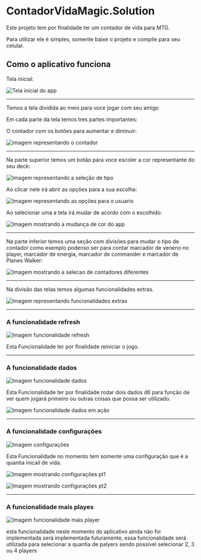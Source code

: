 # ContadorVidaMagic.Solution

Este projeto tem por finalidade ter um contador de vida para MTG.

Para utilizar ele é simples, somente baixe o projeto e compile para seu celular.

## Como o aplicativo funciona

Tela inicial:

![Tela inicial do app](images/telaInicial.png)

---

Temos a tela dividida ao meio para voce jogar com seu amigo

Em cada parte da tela temos tres partes importantes:

O contador com os botões para aumentar e diminuir:

![imagem representando o contador](images/Contador.png)

---

Na parte superior temos um botão para voce escoler a cor representante do seu deck:

![Imagem representando a seleção de tipo](images/selecionarTipo.png)

Ao clicar nele irá abrir as opções para a sua escolha:

![Imagem representando as opções para o usuario](images/opcoesTipo.png)

Ao selecionar uma a tela irá mudar de acordo com o escolhido:

![Imagem mostrando a mudança de cor do app](images/telaInicialbluered.png)

---

Na parte inferior temos uma seção com divisões para mudar o tipo de contador como exemplo podenso ser para contar marcador de veneno no player, marcador de energia, marcador de commander e marcador de Planes Walker:

![Imagem mostrando a selecao de contadores diferentes](images/selecionarContador.png)

---

Na divisão das telas temos algumas funcionalidades extras.

![Imagem representando funcionalidades extras](images/funcionalidadesExtras.png)

---

### A funcionalidade refresh

![Imagem funcionalidade refresh](images/funcionalidadeRefresh.png)

Esta Funcionalidade ter por finalidade reiniciar o jogo.

---

### A funcionalidade dados

![Imagem funcionalidade dados](images/funcionalidadeDados.png)

Esta Funcionalidade ter por finalidade rodar dois dados d6 para função de ver quem jogará primeiro ou outras coisas que possa ser utilizado.

![Imagem funcionalidade dados em ação](images/exemploDado.png)

---

### A funcionalidade configurações

![Imagem configurações](images/funcionalidaeConfiguracao.png)

Esta Funcionalidade no momento tem somente uma configuração que é a quantia inicail de vida.

![Imagem mostrando configurações pt1](images/trocandoVidaInicial.png)

![Imagem mostrando configurações pt2](images/telaInicialVidaInicialTrocada.png)

---

### A funcionalidade mais playes

![Imagem funcionalidade mais player](images/funcionalidadeMaisPlayers.png)

esta funcionalidade neste momento do aplicativo ainda não foi implementada será implementada futuramente, essa funcionalidade será utilizada para selecionar a quantia de palyers sendo possivel selecionar 2, 3 ou 4 players

